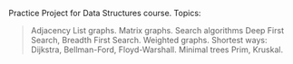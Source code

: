 Practice Project for Data Structures course.
Topics:
>Adjacency List graphs.
>Matrix graphs.
>Search algorithms Deep First Search, Breadth First Search.
>Weighted graphs.
>Shortest ways: Dijkstra, Bellman-Ford, Floyd-Warshall.
>Minimal trees Prim, Kruskal.
